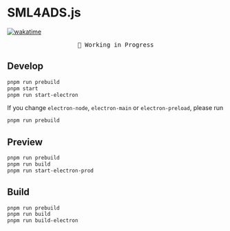 # SML4ADS.js

[![wakatime](https://wakatime.com/badge/user/a6ea8444-9e83-48bb-9744-09a19ac07114/project/018bd183-780a-4dcf-9363-37d45392aa9d.svg)](https://wakatime.com/badge/user/a6ea8444-9e83-48bb-9744-09a19ac07114/project/018bd183-780a-4dcf-9363-37d45392aa9d)

<pre align="center">
🧪 Working in Progress
</pre>

## Develop

```bash
pnpm run prebuild
pnpm start
pnpm run start-electron
```

If you change `electron-node`, `electron-main` or `electron-preload`, please run

```bash
pnpm run prebuild
```

## Preview

```bash
pnpm run prebuild
pnpm run build
pnpm run start-electron-prod
```

## Build

```bash
pnpm run prebuild
pnpm run build
pnpm run build-electron
```
